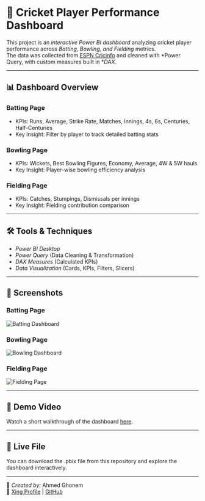 # 🏏 Cricket Player Performance Dashboard

This project is an *interactive Power BI dashboard* analyzing cricket player performance across *Batting, Bowling, and Fielding* metrics.  
The data was collected from [ESPN Cricinfo](https://stats.espncricinfo.com) and cleaned with *Power Query, with custom measures built in **DAX*.

---

## 📊 Dashboard Overview

### Batting Page
- KPIs: Runs, Average, Strike Rate, Matches, Innings, 4s, 6s, Centuries, Half-Centuries
- Key Insight: Filter by player to track detailed batting stats

### Bowling Page
- KPIs: Wickets, Best Bowling Figures, Economy, Average, 4W & 5W hauls
- Key Insight: Player-wise bowling efficiency analysis

### Fielding Page
- KPIs: Catches, Stumpings, Dismissals per innings
- Key Insight: Fielding contribution comparison

---

## 🛠️ Tools & Techniques
- *Power BI Desktop*
- *Power Query* (Data Cleaning & Transformation)
- *DAX Measures* (Calculated KPIs)
- *Data Visualization* (Cards, KPIs, Filters, Slicers)

---

## 📸 Screenshots

### Batting Page
![Batting Dashboard](https://github.com/octopus234/Cricket_Player_Performance_Dashboard/blob/main/Screenshots/Batting.png)

### Bowling Page
![Bowling Dashboard](https://github.com/octopus234/Cricket_Player_Performance_Dashboard/blob/main/Screenshots/Bowling.png)

### Fielding Page
![Fielding Page](https://github.com/octopus234/Cricket_Player_Performance_Dashboard/blob/main/Screenshots/Fielding.png)

---
## 🎥 Demo Video
Watch a short walkthrough of the dashboard [here](https://drive.google.com/file/d/1GJUDgDxry-SKGSR-ixz5_6TGexf6jHbg/view).

---

## 🔗 Live File
You can download the .pbix file from this repository and explore the dashboard interactively.

---

👤 *Created by:* Ahmed Ghonem  
🔗 [Xing Profile](https://www.xing.com/profile/Ahmed_Ghonem096187/web_profiles) | [GitHub](https://github.com/octopus234)

